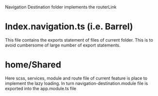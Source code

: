 Navigation Destination folder implements the routerLink

# Index.navigation.ts (i.e. Barrel)
This file contains the exports statement of files of current folder. This is to avoid cumbersome 
of large number of export statements.

# home/Shared
Here scss, services, module and route file of current feature is place to implement the lazy loading.
In turn navigation-destination.module file is exported into the app.module.ts file
